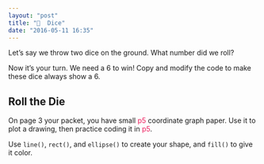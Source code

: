 ```yaml
---
layout: "post"
title: "🎲  Dice"
date: "2016-05-11 16:35"
---
```


Let’s say we throw two dice on the ground. What number did we roll?

<script type="text/p5" data-height="490" data-preview-width="470">
function setup() {
	createCanvas(windowWidth, windowHeight);
	background('#ED245E');
}

function draw() {
	strokeWeight(3);
	stroke(0);
	fill(255);
	rect(20, 20, 200, 200);
	fill('blue');
	ellipse(120, 120, 50, 50);
	fill(255);
	rect(250, 20, 200, 200);
	fill('blue');
	ellipse(300, 70, 50, 50);
	ellipse(350, 120, 50, 50);
	ellipse(400, 170, 50, 50);
}
</script>

Now it’s your turn. We need a 6 to win! Copy and modify the code to make these dice always show a 6.

## Roll the Die

On page 3 your packet, you have small <span style="color: #ED1F5E">p5</span> coordinate graph paper. Use it to plot a drawing, then practice coding it in <span style="color: #ED1F5E">p5</span>.

Use `line()`, `rect()`, and `ellipse()` to create your shape, and `fill()` to give it color.
